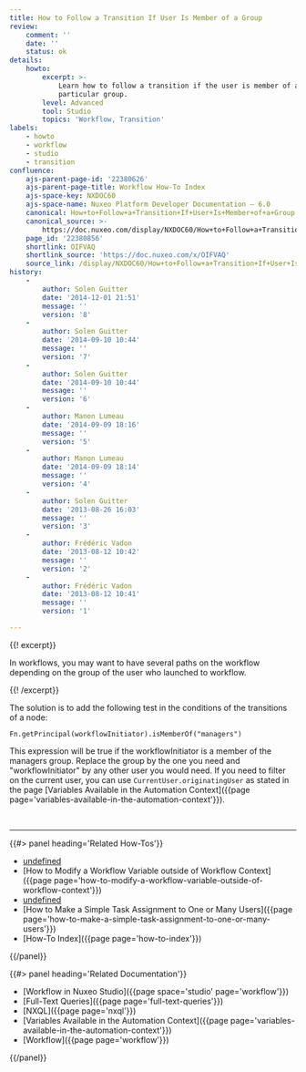 ```yaml
---
title: How to Follow a Transition If User Is Member of a Group
review:
    comment: ''
    date: ''
    status: ok
details:
    howto:
        excerpt: >-
            Learn how to follow a transition if the user is member of a
            particular group.
        level: Advanced
        tool: Studio
        topics: 'Workflow, Transition'
labels:
    - howto
    - workflow
    - studio
    - transition
confluence:
    ajs-parent-page-id: '22380626'
    ajs-parent-page-title: Workflow How-To Index
    ajs-space-key: NXDOC60
    ajs-space-name: Nuxeo Platform Developer Documentation — 6.0
    canonical: How+to+Follow+a+Transition+If+User+Is+Member+of+a+Group
    canonical_source: >-
        https://doc.nuxeo.com/display/NXDOC60/How+to+Follow+a+Transition+If+User+Is+Member+of+a+Group
    page_id: '22380856'
    shortlink: OIFVAQ
    shortlink_source: 'https://doc.nuxeo.com/x/OIFVAQ'
    source_link: /display/NXDOC60/How+to+Follow+a+Transition+If+User+Is+Member+of+a+Group
history:
    - 
        author: Solen Guitter
        date: '2014-12-01 21:51'
        message: ''
        version: '8'
    - 
        author: Solen Guitter
        date: '2014-09-10 10:44'
        message: ''
        version: '7'
    - 
        author: Solen Guitter
        date: '2014-09-10 10:44'
        message: ''
        version: '6'
    - 
        author: Manon Lumeau
        date: '2014-09-09 18:16'
        message: ''
        version: '5'
    - 
        author: Manon Lumeau
        date: '2014-09-09 18:14'
        message: ''
        version: '4'
    - 
        author: Solen Guitter
        date: '2013-08-26 16:03'
        message: ''
        version: '3'
    - 
        author: Frédéric Vadon
        date: '2013-08-12 10:42'
        message: ''
        version: '2'
    - 
        author: Frédéric Vadon
        date: '2013-08-12 10:41'
        message: ''
        version: '1'

---
```

{{! excerpt}}

In workflows, you may want to have several paths on the workflow depending on the group of the user who launched to workflow.

{{! /excerpt}}

The solution is to add the following test in the conditions of the transitions of a node:&nbsp;

```
Fn.getPrincipal(workflowInitiator).isMemberOf("managers")

```

This expression will be true if the workflowInitiator is a member of the managers group. Replace the group by the one you need and "workflowInitiator" by any other user you would need. If you need to filter on the current user, you can use `CurrentUser.originatingUser` as stated in the page [Variables Available in the Automation Context]({{page page='variables-available-in-the-automation-context'}}).

&nbsp;

* * *

<div class="row" data-equalizer data-equalize-on="medium"><div class="column medium-6">{{#> panel heading='Related How-Tos'}}

*   [undefined]()&nbsp;
*   [How to Modify a Workflow Variable outside of Workflow Context]({{page page='how-to-modify-a-workflow-variable-outside-of-workflow-context'}})
*   [undefined]()&nbsp;
*   [How to Make a Simple Task Assignment to One or Many Users]({{page page='how-to-make-a-simple-task-assignment-to-one-or-many-users'}})&nbsp;
*   [How-To Index]({{page page='how-to-index'}})

{{/panel}}</div><div class="column medium-6">{{#> panel heading='Related Documentation'}}

*   [Workflow in Nuxeo Studio]({{page space='studio' page='workflow'}})
*   [Full-Text Queries]({{page page='full-text-queries'}})
*   [NXQL]({{page page='nxql'}})
*   [Variables Available in the Automation Context]({{page page='variables-available-in-the-automation-context'}})
*   [Workflow]({{page page='workflow'}})

{{/panel}}</div></div>